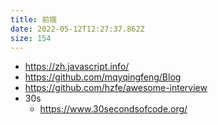```yaml
---
title: 前端
date: 2022-05-12T12:27:37.862Z
size: 154
---
```

- https://zh.javascript.info/
- https://github.com/mqyqingfeng/Blog
- https://github.com/hzfe/awesome-interview
- 30s
  - https://www.30secondsofcode.org/
